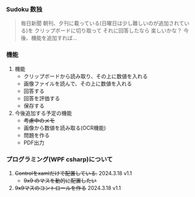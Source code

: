 ### Sudoku 数独
 > 毎日新聞 朝刊、夕刊に載っている(日曜日は少し難しいのが追加されている)を
 > クリップボードに切り取って それに回答したなら 楽しいかな？
 > 今後、機能を追加すれば...

### 機能
 1. 機能  
    - クリップボードから読み取り、その上に数値を入れる
    - 画像ファイルを読んで、その上に数値を入れる
    - 回答する
    - 回答を評価する
    - 保存する
 2. 今後追加する予定の機能
    - ~~考慮中のメモ~~
    - 画像から数値を読み取る(OCR機能)
    - 問題を作る
    - PDF出力

### プログラミング(WPF csharp)について
 1. ~~Controlをxamlだけで配置している.~~   2024.3.18 v1.1
    - ~~9x9 のマスを動的に配置したい~~
 2. ~~9x9マスのコントロールを作る~~   2024.3.18 v1.1
